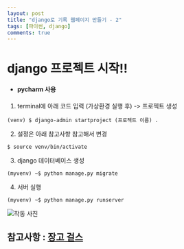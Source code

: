 ```yaml
---
layout: post
title: "django로 기록 웹페이지 만들기 - 2"
tags: [파이썬, django]
comments: true
---
```


# django 프로젝트 시작!!
-  #### pycharm 사용


1. terminal에 아래 코드 입력 (가상환경 실행 후) -> 프로젝트 생성
```
(venv) $ django-admin startproject (프로젝트 이름) .
```
2. 설정은 아래 참고사항 참고해서 변경
```
$ source venv/bin/activate
```
3. django 데이터베이스 생성  
```
(myvenv) ~$ python manage.py migrate
```
4. 서버 실행
```
(myvenv) ~$ python manage.py runserver
```
![작동 사진]()

참고사항 : [장고 걸스](https://tutorial.djangogirls.org/ko/django_installation/)
---
